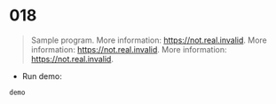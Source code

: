 # 018

> Sample program.
> More information: <https://not.real.invalid>.
> More information: <https://not.real.invalid>.
> More information: <https://not.real.invalid>.

- Run demo:

`demo`
